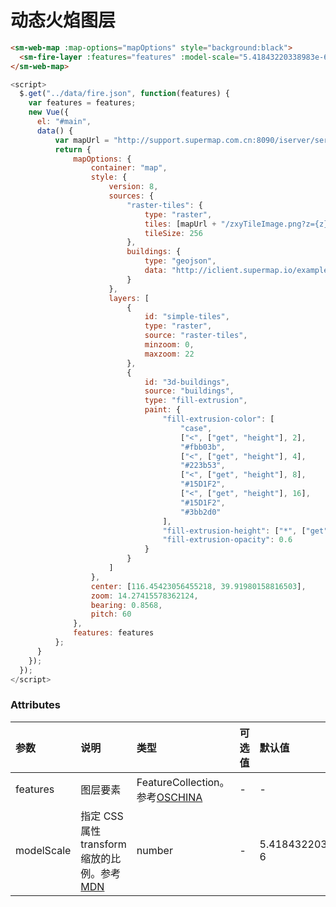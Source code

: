 # 动态火焰图层

<sm-iframe src="http://iclient.supermap.io/examples/mapboxgl/components_fire_layer_vue.html"></sm-iframe>

```html
<sm-web-map :map-options="mapOptions" style="background:black">
  <sm-fire-layer :features="features" :model-scale="5.41843220338983e-6"></sm-fire-layer>
</sm-web-map>
```

```js
<script>
  $.get("../data/fire.json", function(features) {
    var features = features;
    new Vue({
      el: "#main",
      data() {
          var mapUrl = "http://support.supermap.com.cn:8090/iserver/services/map-china400/rest/maps/ChinaDark";
          return {
              mapOptions: {
                  container: "map",
                  style: {
                      version: 8,
                      sources: {
                          "raster-tiles": {
                              type: "raster",
                              tiles: [mapUrl + "/zxyTileImage.png?z={z}&x={x}&y={y}"],
                              tileSize: 256
                          },
                          buildings: {
                              type: "geojson",
                              data: "http://iclient.supermap.io/examples/data/buildings.json"
                          }
                      },
                      layers: [
                          {
                              id: "simple-tiles",
                              type: "raster",
                              source: "raster-tiles",
                              minzoom: 0,
                              maxzoom: 22
                          },
                          {
                              id: "3d-buildings",
                              source: "buildings",
                              type: "fill-extrusion",
                              paint: {
                                  "fill-extrusion-color": [
                                      "case",
                                      ["<", ["get", "height"], 2],
                                      "#fbb03b",
                                      ["<", ["get", "height"], 4],
                                      "#223b53",
                                      ["<", ["get", "height"], 8],
                                      "#15D1F2",
                                      ["<", ["get", "height"], 16],
                                      "#15D1F2",
                                      "#3bb2d0"
                                  ],
                                  "fill-extrusion-height": ["*", ["get", "height"], 5],
                                  "fill-extrusion-opacity": 0.6
                              }
                          }
                      ]
                  },
                  center: [116.45423056455218, 39.91980158816503],
                  zoom: 14.27415578362124,
                  bearing: 0.8568,
                  pitch: 60
              },
              features: features
          };
      }
    });
  });
</script>
```

### Attributes

| 参数       | 说明                                                                                                   | 类型                                                       | 可选值 | 默认值              |
| :--------- | :----------------------------------------------------------------------------------------------------- | :--------------------------------------------------------- | :----- | :------------------ |
| features   | 图层要素                                                                                               | FeatureCollection。参考[OSCHINA](https://www.oschina.net/translate/geojson-spec?cmp) | -      | -                   |
| modelScale | 指定 CSS 属性 transform 缩放的比例。参考 [MDN](https://developer.mozilla.org/zh-CN/docs/Web/CSS/scale) | number                                                     | -      | 5.41843220338983e-6 |
